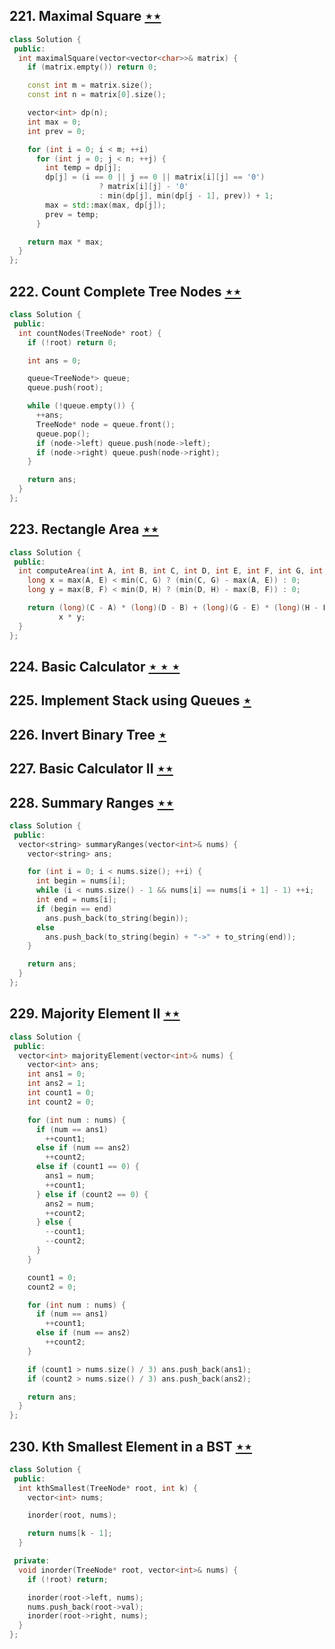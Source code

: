 ## 221. Maximal Square [$\star\star$](https://leetcode.com/problems/maximal-square)

```cpp
class Solution {
 public:
  int maximalSquare(vector<vector<char>>& matrix) {
    if (matrix.empty()) return 0;

    const int m = matrix.size();
    const int n = matrix[0].size();

    vector<int> dp(n);
    int max = 0;
    int prev = 0;

    for (int i = 0; i < m; ++i)
      for (int j = 0; j < n; ++j) {
        int temp = dp[j];
        dp[j] = (i == 0 || j == 0 || matrix[i][j] == '0')
                    ? matrix[i][j] - '0'
                    : min(dp[j], min(dp[j - 1], prev)) + 1;
        max = std::max(max, dp[j]);
        prev = temp;
      }

    return max * max;
  }
};
```

## 222. Count Complete Tree Nodes [$\star\star$](https://leetcode.com/problems/count-complete-tree-nodes)

```cpp
class Solution {
 public:
  int countNodes(TreeNode* root) {
    if (!root) return 0;

    int ans = 0;

    queue<TreeNode*> queue;
    queue.push(root);

    while (!queue.empty()) {
      ++ans;
      TreeNode* node = queue.front();
      queue.pop();
      if (node->left) queue.push(node->left);
      if (node->right) queue.push(node->right);
    }

    return ans;
  }
};
```

## 223. Rectangle Area [$\star\star$](https://leetcode.com/problems/rectangle-area)

```cpp
class Solution {
 public:
  int computeArea(int A, int B, int C, int D, int E, int F, int G, int H) {
    long x = max(A, E) < min(C, G) ? (min(C, G) - max(A, E)) : 0;
    long y = max(B, F) < min(D, H) ? (min(D, H) - max(B, F)) : 0;

    return (long)(C - A) * (long)(D - B) + (long)(G - E) * (long)(H - F) -
           x * y;
  }
};
```

## 224. Basic Calculator [$\star\star\star$](https://leetcode.com/problems/basic-calculator)

## 225. Implement Stack using Queues [$\star$](https://leetcode.com/problems/implement-stack-using-queues)

## 226. Invert Binary Tree [$\star$](https://leetcode.com/problems/invert-binary-tree)

## 227. Basic Calculator II [$\star\star$](https://leetcode.com/problems/basic-calculator-ii)

## 228. Summary Ranges [$\star\star$](https://leetcode.com/problems/summary-ranges)

```cpp
class Solution {
 public:
  vector<string> summaryRanges(vector<int>& nums) {
    vector<string> ans;

    for (int i = 0; i < nums.size(); ++i) {
      int begin = nums[i];
      while (i < nums.size() - 1 && nums[i] == nums[i + 1] - 1) ++i;
      int end = nums[i];
      if (begin == end)
        ans.push_back(to_string(begin));
      else
        ans.push_back(to_string(begin) + "->" + to_string(end));
    }

    return ans;
  }
};
```

## 229. Majority Element II [$\star\star$](https://leetcode.com/problems/majority-element-ii)

```cpp
class Solution {
 public:
  vector<int> majorityElement(vector<int>& nums) {
    vector<int> ans;
    int ans1 = 0;
    int ans2 = 1;
    int count1 = 0;
    int count2 = 0;

    for (int num : nums) {
      if (num == ans1)
        ++count1;
      else if (num == ans2)
        ++count2;
      else if (count1 == 0) {
        ans1 = num;
        ++count1;
      } else if (count2 == 0) {
        ans2 = num;
        ++count2;
      } else {
        --count1;
        --count2;
      }
    }

    count1 = 0;
    count2 = 0;

    for (int num : nums) {
      if (num == ans1)
        ++count1;
      else if (num == ans2)
        ++count2;
    }

    if (count1 > nums.size() / 3) ans.push_back(ans1);
    if (count2 > nums.size() / 3) ans.push_back(ans2);

    return ans;
  }
};
```

## 230. Kth Smallest Element in a BST [$\star\star$](https://leetcode.com/problems/kth-smallest-element-in-a-bst)

```cpp
class Solution {
 public:
  int kthSmallest(TreeNode* root, int k) {
    vector<int> nums;

    inorder(root, nums);

    return nums[k - 1];
  }

 private:
  void inorder(TreeNode* root, vector<int>& nums) {
    if (!root) return;

    inorder(root->left, nums);
    nums.push_back(root->val);
    inorder(root->right, nums);
  }
};
```
